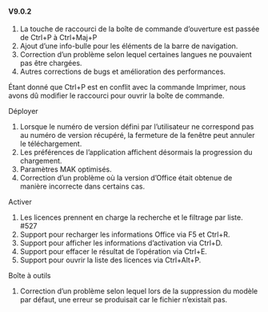 #### V9.0.2
1. La touche de raccourci de la boîte de commande d’ouverture est passée de Ctrl+P à Ctrl+Maj+P
2. Ajout d’une info-bulle pour les éléments de la barre de navigation.
3. Correction d’un problème selon lequel certaines langues ne pouvaient pas être chargées.
4. Autres corrections de bugs et amélioration des performances.

Étant donné que Ctrl+P est en conflit avec la commande Imprimer, nous avons dû modifier le raccourci pour ouvrir la boîte de commande.

Déployer
1. Lorsque le numéro de version défini par l’utilisateur ne correspond pas au numéro de version récupéré, la fermeture de la fenêtre peut annuler le téléchargement.
2. Les préférences de l’application affichent désormais la progression du chargement.
3. Paramètres MAK optimisés.
4. Correction d’un problème où la version d’Office était obtenue de manière incorrecte dans certains cas.

Activer
1. Les licences prennent en charge la recherche et le filtrage par liste. #527
2. Support pour recharger les informations Office via F5 et Ctrl+R.
3. Support pour afficher les informations d’activation via Ctrl+D.
4. Support pour effacer le résultat de l’opération via Ctrl+E.
5. Support pour ouvrir la liste des licences via Ctrl+Alt+P.

Boîte à outils
1. Correction d’un problème selon lequel lors de la suppression du modèle par défaut, une erreur se produisait car le fichier n’existait pas.